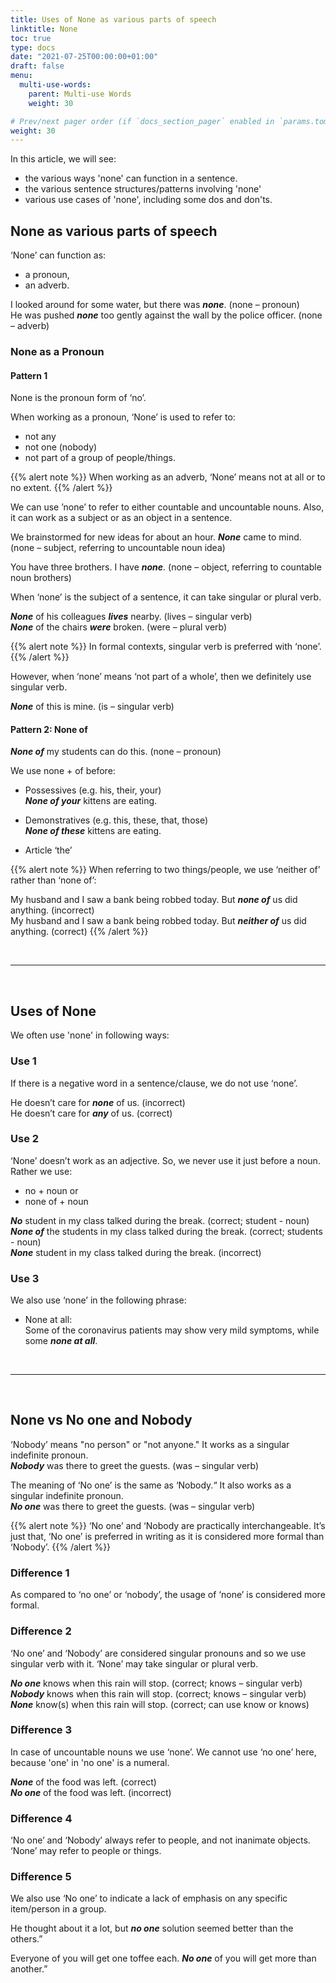 ```yaml
---
title: Uses of None as various parts of speech
linktitle: None 
toc: true
type: docs
date: "2021-07-25T00:00:00+01:00"
draft: false
menu:
  multi-use-words:
    parent: Multi-use Words
    weight: 30

# Prev/next pager order (if `docs_section_pager` enabled in `params.toml`)
weight: 30
---
```


In this article, we will see:
* the various ways 'none' can function in a sentence.
* the various sentence structures/patterns involving 'none'
* various use cases of 'none', including some dos and don'ts. 


## None as various parts of speech

‘None’ can function as:
* a pronoun, 
* an adverb.

I looked around for some water, but there was ***none***. (none – pronoun) <br>
He was pushed ***none*** too gently against the wall by the police officer. (none – adverb)


### None as a Pronoun

#### Pattern 1

None is the pronoun form of ‘no’. 

When working as a pronoun, ‘None’ is used to refer to:
* not any 
* not one (nobody)
* not part of a group of people/things.

{{% alert note %}}
When working as an adverb, ‘None’ means not at all or to no extent.
{{% /alert %}}

We can use ’none’ to refer to either countable and uncountable nouns. Also, it can work as a subject or as an object in a sentence. 

We brainstormed for new ideas for about an hour. ***None*** came to mind. (none – subject, referring to uncountable noun idea)

You have three brothers. I have ***none***. (none – object, referring to countable noun brothers)

When ‘none’ is the subject of a sentence, it can take singular or plural verb.

***None*** of his colleagues ***lives*** nearby. (lives – singular verb) <br>
***None*** of the chairs ***were*** broken. (were – plural verb)

{{% alert note %}}
In formal contexts, singular verb is preferred with ‘none’. 
{{% /alert %}}

However, when ‘none’ means ‘not part of a whole’, then we definitely use singular verb.

***None*** of this is mine.  (is – singular verb)

#### Pattern 2: None of

***None of*** my students can do this. (none – pronoun)

We use none + of before:

* Possessives (e.g. his, their, your) <br>
***None of your*** kittens are eating.  

* Demonstratives (e.g. this, these, that, those) <br>
***None of these*** kittens are eating.  

* Article ‘the’

{{% alert note %}}
When referring to two things/people, we use ‘neither of’ rather than ‘none of’:

My husband and I saw a bank being robbed today. But ***<span class="mak-text-color-incorrect">none of</span>*** us did anything. (incorrect) <br>
My husband and I saw a bank being robbed today. But ***<span class="mak-text-color">neither of</span>*** us did anything. (correct)
{{% /alert %}}

<br><hr><br>

## Uses of None

We often use 'none' in following ways:

### Use 1

If there is a negative word in a sentence/clause, we do not use ‘none’. 

He doesn’t care for ***<span class="mak-text-color-incorrect">none</span>*** of us. (incorrect) <br>
He doesn’t care for ***<span class="mak-text-color">any</span>*** of us. (correct)

### Use 2

‘None’ doesn’t work as an adjective. So, we never use it just before a noun. Rather we use:
* no + noun or 
* none of + noun

***No*** student in my class talked during the break. (correct; student - noun) <br>
***None of*** the students in my class talked during the break. (correct; students - noun) <br>
***None*** student in my class talked during the break. (incorrect)

### Use 3

We also use ‘none’ in the following phrase:

* None at all: <br>
Some of the coronavirus patients may show very mild symptoms, while some ***none at all***.

<br><hr><br>

## None vs No one and Nobody

‘Nobody’ means "no person" or "not anyone." It works as a singular indefinite pronoun. <br>
***Nobody*** was there to greet the guests. (was – singular verb)

The meaning of ‘No one’ is the same as ‘Nobody.“ It also works as a singular indefinite pronoun. <br>
***No one*** was there to greet the guests. (was – singular verb)

{{% alert note %}}
‘No one’ and ‘Nobody are practically interchangeable. It’s just that, ‘No one’ is preferred in writing as it is considered more formal than ‘Nobody’.
{{% /alert %}}

### Difference 1

As compared to ‘no one’ or ‘nobody’, the usage of ‘none’ is considered more formal.

### Difference 2

‘No one’ and ‘Nobody’ are considered singular pronouns and so we use singular verb with it. 
‘None’ may take singular or plural verb.

***No one*** knows when this rain will stop. (correct; knows – singular verb) <br>
***Nobody*** knows when this rain will stop. (correct; knows – singular verb) <br>
***None*** know(s) when this rain will stop. (correct; can use know or knows)

### Difference 3

In case of uncountable nouns we use ‘none’. We cannot use ‘no one’ here, because 'one' in 'no one' is a numeral.

***None*** of the food was left. (correct) <br>
***No one*** of the food was left. (incorrect)

### Difference 4

‘No one’ and ‘Nobody’ always refer to people, and not inanimate objects. <br>
‘None’ may refer to  people or things. 

### Difference 5

We also use ‘No one’ to indicate a lack of emphasis on any specific item/person in a group.

He thought about it a lot, but ***no one*** solution seemed better than the others.”

Everyone of you will get one toffee each. ***No one*** of you will get more than another.”

